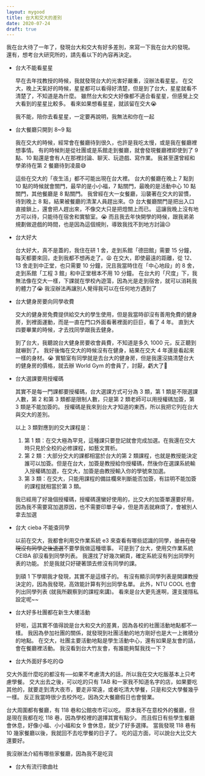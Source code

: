 ```yaml
---
layout: mygood
title: 台大和交大的差別
date: 2020-07-24
draft: true
---
```


我在台大待了一年了，發現台大和交大有好多差別，來寫一下我在台大的發現。
還有，想考台大研究所的，請先看以下的內容再決定。

* 台大不能看星星

  早在去年找教授的時候，我就發現台大的光害好嚴重，沒辦法看星星。
在交大，晚上天氣好的時候，星星都可以看得好清楚，但是到了台大，星星就看不清楚了，不知道是為什麼。
雖然台大和交大好像都不適合看星星，但感覺上交大看到的星星比較多。
看來如果想看星星，就該留在交大😭

  我不能，陪你去看星星，一定要再說明，我無法和你在一起

* 台大餐廳只開到 8~9 點

  我在交大的時候，經常會在餐廳待到很久，也許是我吃太慢，或是我在餐廳裡想事情。
有的時候則是從社團或是系館走到餐廳，就會發現餐廳裡即使到了 9 點、10 點還是會有人在那裡討論、聊天、玩遊戲、寫作業。
我甚至還曾經和學弟待在第 2 餐廳待到凌晨😅

  這些在交大的「夜生活」都不可能出現在台大裡。
台大的餐廳在晚上 7 點到 10 點的時候就會關門，最早的是小小福，7 點關門，最晚的是活動中心 10 點關門，其他餐廳是 8 點關門。
我曾經在大一女餐廳，沿襲著在交大的習慣，待到晚上 8 點，結果被餐廳的清潔人員趕出來。😓
台大餐廳關門是把出入口直接鎖上，還會把人趕出來，不像交大只是把燈關上而已。
這讓我晚上沒有地方可以待，只能待在宿舍和實驗室。😭
而且我去年快開學的時候，跟我弟弟規劃做遊戲的時間，也是因為這個規則，導致我找不到地方討論😥

* 台大好大

  台大好大，真不是蓋的，我住在研 1 舍，走到系館「德田館」需要 15 分鐘，每天都要來回，走到我都不想再走了。😫
在交大，即使最遠的距離，從 12、13 舍走到中正堂，也只需要 10 分鐘，況且我當時住在「中心地段」的 8 舍，走到系館「工程 3 館」和中正堂根本不用 10 分鐘。
在台大的「尺度」下，我無法像在交大一樣，下課就在學校內遊蕩，因為光是走到宿舍，就可以消耗我的體力了😭
我沒辦法再讓別人覺得我可以在任何地方遇到了

* 台大健身房要向同學收費

  交大的健身房免費提供給交大的學生使用，但是我當時卻沒有善用免費的健身房，到裡面運動，而是一直在門口外面看著裡面的巨巨，看了 4 年。
直到大四要畢業的時候，才去找同學跟我去健身。

  到了台大，我聽說台大健身房要收會員費，不知道是多久 1000 元，反正聽到就嚇到了。
我好後悔在交大的時候沒有在健身，結果在交大 4 年還是看起來一樣的身材。😭
實驗室有同學就是去台大的健身房，但是我還沒搞清楚台大的健身房的價格，就去辦 World Gym 的會員了，討厭，虧大了💸

* 台大選課要用授權碼

  其實不是每一門課都要授權碼，台大選課方式可分為 3 類，第 1 類是不限選課人數，第 2 和第 3 類都是限制人數，只是第 2 類老師可以用授權碼加簽，第 3 類是不能加簽的。
  授權碼是我來到台大才知道的東西，所以我把它列在台大與交大的差別。

  以上 3 類對應到的交大課程是：
  1. 第 1 類：在交大極為罕見，這種課只要登記就會完成加選。在我還在交大時只見於全校的必修課程，如藝文賞析。
  2. 第 2 類：大部分交大的課都相當於台大的第 2 類課程，也就是教授能決定誰可以加簽。但是在台大，加簽是教授給你授權碼，然後你在選課系統輸入授權碼加選，在交大，加簽是由教授輸入你的學號來加選。
  3. 第 3 類：在交大，只能用課程的備註欄來判斷能否加簽，有註明不能加簽的課程就相當於第 3 類。
  
  我已經用了好幾個授權碼，授權碼還蠻好使用的，比交大的加簽單還要好用，因為我不需要寫加選原因，也不需要印單子😀，但是弄丟就麻煩了，會被別人拿去加選

* 台大 cieba 不能查同學

  以前在交大，我都會利用交作業系統 e3 來查看有哪些認識的同學，~~並且在發現沒有同學之後退選~~不要學我做這種壞事。
可是到了台大，使用交作業系統 CEIBA 卻沒看到同學列表。
我還找了好幾次網頁，確定系統沒有列出同學列表的功能。
於是我就只好硬著頭去修沒有同學的課。

  到碩 1 下學期我才發現，其實不是這樣子的。
有沒有顯示同學列表是開課教授決定的，因為我發現，高效能計算有列出同學名單。
此外，NTU COOL 也會列出同學列表 (就我所觀察到的課程來講)。
看來是台大更先進啊，還支援隱私設定呢~~

* 台大好多社團都在新生大樓活動

  好啦，這其實不值得說是台大和交大的差異，因為各校的社團活動地點都不一樣。
我因為參加社團的關係，就發現到社團活動的地方剛好也是大一上微積分的地點。
在交大，社團主要活動地點是學生活動中心，還有如果是友會的話，會在餐廳裡活動。
我沒看到台大竹友會，有誰能夠幫我找一下？

* 台大外面好多吃的😋

交大外面什麼吃的都沒有──如果不考慮清大的話，所以我在交大吃飯基本上只考慮學餐。
交大出去之後，可以吃的只有 TAB 和一家我不知道名字的店，如果要吃其他的，就要走到清大夜市，要走非常遠，或者吃清大學餐，只是和交大學餐幾乎一樣。
反正我當時很少去校外吃，因為交大餐廳假日也會營業。

台大周圍都有餐廳，有 118 巷和公館夜市可以吃。
原本我不在意校外的餐廳，但是現在我都在吃 118 巷，因為學校裡的選擇其實有點少。
而且假日有些學生餐廳會休息，好像小福、小小福和女 9 會休息，就少了好多選擇。
當我發現 118 巷有 10 幾家餐廳以後，我就回不去吃學餐的日子了。
吃的這方面，可以說台大比交大還要好。

我沒辦法介紹有哪些家餐廳，因為我不是吃貨

* 台大有流行歌曲社
